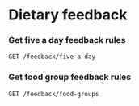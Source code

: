 # Dietary feedback

### Get five a day feedback rules

```
GET /feedback/five-a-day
```

### Get food group feedback rules

```
GET /feedback/food-groups
```
